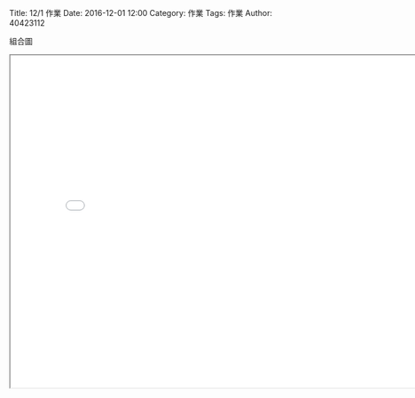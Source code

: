 Title: 12/1 作業
Date: 2016-12-01 12:00
Category: 作業
Tags: 作業
Author: 40423112

組合圖

<!-- PELICAN_END_SUMMARY -->

<iframe src="./../W7/40423112-12-15.html" width="800" height="600"></iframe>